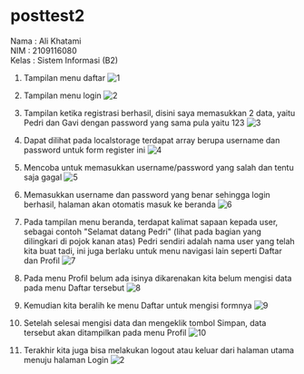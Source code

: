 # posttest2
Nama : Ali Khatami<br>
NIM : 2109116080<br>
Kelas : Sistem Informasi (B2)<br>

1. Tampilan menu daftar
![1](https://user-images.githubusercontent.com/94286362/226958878-a6e47732-f67e-4346-aaa5-c9c919745216.png)


2. Tampilan menu login
![2](https://user-images.githubusercontent.com/94286362/226958898-67eaf996-35cf-422c-bfa2-c7259a6fcdb0.png)


3. Tampilan ketika registrasi berhasil, disini saya memasukkan 2 data, yaitu Pedri dan Gavi dengan password yang sama pula yaitu 123
![3](https://user-images.githubusercontent.com/94286362/226958914-a70d969d-7f56-4419-8a76-2a2948011a89.PNG)


4. Dapat dilihat pada localstorage terdapat array berupa username dan password untuk form register ini
![4](https://user-images.githubusercontent.com/94286362/226958921-45c1b497-4915-4757-a15e-432018a57ed9.PNG)


5. Mencoba untuk memasukkan username/password yang salah dan tentu saja gagal
![5](https://user-images.githubusercontent.com/94286362/226958924-bfc2a077-3419-458e-bbb2-2ebdb64aed6e.PNG)


6. Memasukkan username dan password yang benar sehingga login berhasil, halaman akan otomatis masuk ke beranda
![6](https://user-images.githubusercontent.com/94286362/226958926-e696921b-de35-4a31-85d3-ce21b82861a7.PNG)


7. Pada tampilan menu beranda, terdapat kalimat sapaan kepada user, sebagai contoh "Selamat datang Pedri" (lihat pada bagian yang dilingkari di pojok kanan atas) Pedri sendiri adalah nama user yang telah kita buat tadi, ini juga berlaku untuk menu navigasi lain seperti Daftar dan Profil
![7](https://user-images.githubusercontent.com/94286362/226958933-60dbc698-aa97-4119-aaa7-46c6ac19f24b.PNG)


8. Pada menu Profil belum ada isinya dikarenakan kita belum mengisi data pada menu Daftar tersebut
![8](https://user-images.githubusercontent.com/94286362/226958940-6d46f36c-2e1a-486b-aac6-1a8498396fc0.PNG)


9. Kemudian kita beralih ke menu Daftar untuk mengisi formnya
![9](https://user-images.githubusercontent.com/94286362/226958947-326b9d92-b972-419d-985c-b6202d903ce3.PNG)


10. Setelah selesai mengisi data dan mengeklik tombol Simpan, data tersebut akan ditampilkan pada menu Profil
![10](https://user-images.githubusercontent.com/94286362/226958949-bc186df5-8fea-479c-84ed-0e9214822aae.PNG)


11. Terakhir kita juga bisa melakukan logout atau keluar dari halaman utama menuju halaman Login
![2](https://user-images.githubusercontent.com/94286362/226958898-67eaf996-35cf-422c-bfa2-c7259a6fcdb0.png)
